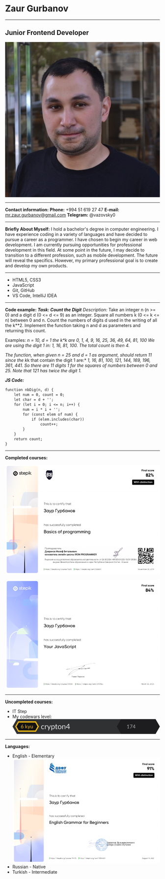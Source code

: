 # Zaur Gurbanov

---

## **Junior Frontend Developer**

![Моя фотка](./assets/img/avatar.jpg)

---

**Contact information:**
**Phone:** +994 51 619 27 47
**E-mail:** mr.zaur.gurbanov@gmail.com
**Telegram:** @vazovsky0

---

**Briefly About Myself:**
I hold a bachelor's degree in computer engineering. I have experience coding in a variety of languages and have decided to pursue a career as a programmer. I have chosen to begin my career in web development. I am currently pursuing opportunities for professional development in this field. At some point in the future, I may decide to transition to a different profession, such as mobile development. The future will reveal the specifics. However, my primary professional goal is to create and develop my own products.

---

- HTML5, CSS3
- JavaScript
- Git, GitHub
- VS Code, IntelliJ IDEA

---

**Code example:**
**_Task: Count the Digit_**
_Description:_
Take an integer n (n >= 0) and a digit d (0 <= d <= 9) as an integer.
Square all numbers k (0 <= k <= n) between 0 and n.
Count the numbers of digits d used in the writing of all the k\*\*2.
Implement the function taking n and d as parameters and returning this count.

Examples:
_n = 10, d = 1_
_the k\*k are 0, 1, 4, 9, 16, 25, 36, 49, 64, 81, 100_
_We are using the digit 1 in: 1, 16, 81, 100. The total count is then 4._

_The function, when given n = 25 and d = 1 as argument, should return 11 since_
*the k*k that contain the digit 1 are:\*
_1, 16, 81, 100, 121, 144, 169, 196, 361, 441._
_So there are 11 digits 1 for the squares of numbers between 0 and 25._
_Note that 121 has twice the digit 1._

**_JS Code:_**

```
function nbDig(n, d) {
    let num = 0, count = 0;
    let char = d + '';
    for (let i = 0; i <= n; i++) {
        num = i * i + '';
        for (const elem of num) {
            if (elem.includes(char))
                count++;
        }
    }
    return count;
}
```

---

**Completed courses:**

![sertificate 1](assets/sertificate_1.png)

![sertificate 2](assets/sertificate_2.png)

---

**Uncompleted courses:**

- IT Step
- My codewars level:
  ![codewars](assets/codewars.svg)

---

**Languages:**

- English - Elementary
  ![sertificate 3](assets/sertificate_3.png)
- Russian - Native
- Turkish - Intermediate
